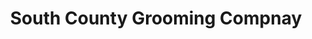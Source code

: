 ---
title: "South County Grooming Compnay"
url: /san-clemente/south-county-grooming-compnay/
shop: Tiersalon
---